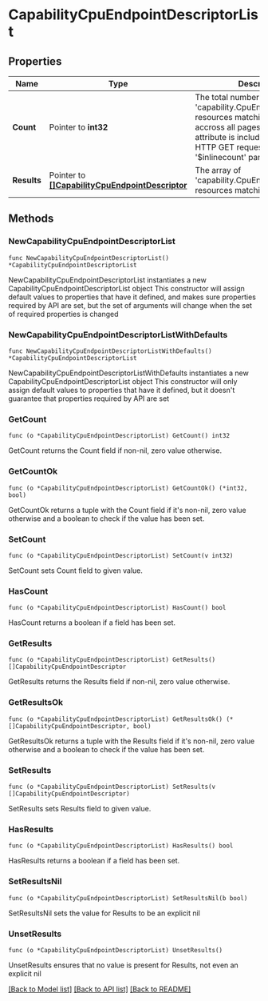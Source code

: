 # CapabilityCpuEndpointDescriptorList

## Properties

Name | Type | Description | Notes
------------ | ------------- | ------------- | -------------
**Count** | Pointer to **int32** | The total number of &#39;capability.CpuEndpointDescriptor&#39; resources matching the request, accross all pages. The &#39;Count&#39; attribute is included when the HTTP GET request includes the &#39;$inlinecount&#39; parameter. | [optional] 
**Results** | Pointer to [**[]CapabilityCpuEndpointDescriptor**](CapabilityCpuEndpointDescriptor.md) | The array of &#39;capability.CpuEndpointDescriptor&#39; resources matching the request. | [optional] 

## Methods

### NewCapabilityCpuEndpointDescriptorList

`func NewCapabilityCpuEndpointDescriptorList() *CapabilityCpuEndpointDescriptorList`

NewCapabilityCpuEndpointDescriptorList instantiates a new CapabilityCpuEndpointDescriptorList object
This constructor will assign default values to properties that have it defined,
and makes sure properties required by API are set, but the set of arguments
will change when the set of required properties is changed

### NewCapabilityCpuEndpointDescriptorListWithDefaults

`func NewCapabilityCpuEndpointDescriptorListWithDefaults() *CapabilityCpuEndpointDescriptorList`

NewCapabilityCpuEndpointDescriptorListWithDefaults instantiates a new CapabilityCpuEndpointDescriptorList object
This constructor will only assign default values to properties that have it defined,
but it doesn't guarantee that properties required by API are set

### GetCount

`func (o *CapabilityCpuEndpointDescriptorList) GetCount() int32`

GetCount returns the Count field if non-nil, zero value otherwise.

### GetCountOk

`func (o *CapabilityCpuEndpointDescriptorList) GetCountOk() (*int32, bool)`

GetCountOk returns a tuple with the Count field if it's non-nil, zero value otherwise
and a boolean to check if the value has been set.

### SetCount

`func (o *CapabilityCpuEndpointDescriptorList) SetCount(v int32)`

SetCount sets Count field to given value.

### HasCount

`func (o *CapabilityCpuEndpointDescriptorList) HasCount() bool`

HasCount returns a boolean if a field has been set.

### GetResults

`func (o *CapabilityCpuEndpointDescriptorList) GetResults() []CapabilityCpuEndpointDescriptor`

GetResults returns the Results field if non-nil, zero value otherwise.

### GetResultsOk

`func (o *CapabilityCpuEndpointDescriptorList) GetResultsOk() (*[]CapabilityCpuEndpointDescriptor, bool)`

GetResultsOk returns a tuple with the Results field if it's non-nil, zero value otherwise
and a boolean to check if the value has been set.

### SetResults

`func (o *CapabilityCpuEndpointDescriptorList) SetResults(v []CapabilityCpuEndpointDescriptor)`

SetResults sets Results field to given value.

### HasResults

`func (o *CapabilityCpuEndpointDescriptorList) HasResults() bool`

HasResults returns a boolean if a field has been set.

### SetResultsNil

`func (o *CapabilityCpuEndpointDescriptorList) SetResultsNil(b bool)`

 SetResultsNil sets the value for Results to be an explicit nil

### UnsetResults
`func (o *CapabilityCpuEndpointDescriptorList) UnsetResults()`

UnsetResults ensures that no value is present for Results, not even an explicit nil

[[Back to Model list]](../README.md#documentation-for-models) [[Back to API list]](../README.md#documentation-for-api-endpoints) [[Back to README]](../README.md)


